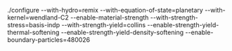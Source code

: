 ./configure --with-hydro=remix --with-equation-of-state=planetary --with-kernel=wendland-C2 --enable-material-strength --with-strength-stress=basis-indp --with-strength-yield=collins --enable-strength-yield-thermal-softening --enable-strength-yield-density-softening --enable-boundary-particles=480026
